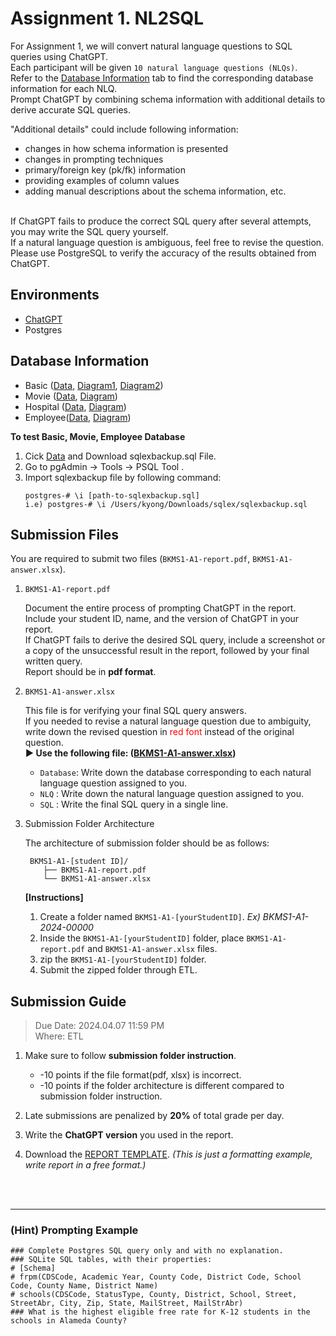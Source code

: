 # Assignment 1. NL2SQL

For Assignment 1, we will convert natural language questions to SQL queries using ChatGPT. <br/>
Each participant will be given `10 natural language questions (NLQs)`. <br/>
Refer to the [Database Information](#database-information) tab to find the corresponding database information for each NLQ. <br/>
Prompt ChatGPT by combining schema information with additional details to derive accurate SQL queries. <br/>

"Additional details" could include following information:

- changes in how schema information is presented
- changes in prompting techniques
- primary/foreign key (pk/fk) information
- providing examples of column values
- adding manual descriptions about the schema information, etc.

<br/>
If ChatGPT fails to produce the correct SQL query after several attempts, you may write the SQL query yourself. <br/>
If a natural language question is ambiguous, feel free to revise the question. <br/>
Please use PostgreSQL to verify the accuracy of the results obtained from ChatGPT.

## Environments

- [ChatGPT](https://chat.openai.com/)
- Postgres

## Database Information

- Basic ([Data](./database/sqlexbackup.sql), [Diagram1](./assets/basic1.png), [Diagram2](./assets/basic2.gif))
- Movie ([Data](./database/sqlexbackup.sql), [Diagram](./assets/movie1.png))
- Hospital ([Data](./database/hospital.md), [Diagram](./assets/hospital1.png))
- Employee([Data](./database/sqlexbackup.sql), [Diagram](./assets/employee1.png))

**To test Basic, Movie, Employee Database**

1. Cick [Data](./database/sqlexbackup.sql) and Download sqlexbackup.sql File.
2. Go to pgAdmin -> Tools -> PSQL Tool .
3. Import sqlexbackup file by following command:
   ```
   postgres-# \i [path-to-sqlexbackup.sql]
   i.e) postgres-# \i /Users/kyong/Downloads/sqlex/sqlexbackup.sql
   ```

## Submission Files

You are required to submit two files (`BKMS1-A1-report.pdf`, `BKMS1-A1-answer.xlsx`).

1. `BKMS1-A1-report.pdf`

   Document the entire process of prompting ChatGPT in the report. <br/>
   Include your student ID, name, and the version of ChatGPT in your report.<br/>
   If ChatGPT fails to derive the desired SQL query, include a screenshot or a copy of the unsuccessful result in the report, followed by your final written query.<br/>
   Report should be in **pdf format**.

2. `BKMS1-A1-answer.xlsx`

   This file is for verifying your final SQL query answers. <br/>
   If you needed to revise a natural language question due to ambiguity, write down the revised question in <span style="color:red">red font</span> instead of the original question.
   <br/>
   **► Use the following file: ([BKMS1-A1-answer.xlsx](./BKMS1-A1-answer.xlsx))**

   - `Database`: Write down the database corresponding to each natural language question assigned to you.
   - `NLQ` : Write down the natural language question assigned to you.
   - `SQL` : Write the final SQL query in a single line. <br/>

3. Submission Folder Architecture

   The architecture of submission folder should be as follows:

   ```
    BKMS1-A1-[student ID]/
       ├── BKMS1-A1-report.pdf
       └── BKMS1-A1-answer.xlsx
   ```

   **[Instructions]**

   1. Create a folder named `BKMS1-A1-[yourStudentID]`. _Ex) BKMS1-A1-2024-00000_ <br/>
   2. Inside the `BKMS1-A1-[yourStudentID]` folder, place `BKMS1-A1-report.pdf` and `BKMS1-A1-answer.xlsx` files.
   3. zip the `BKMS1-A1-[yourStudentID]` folder.
   4. Submit the zipped folder through ETL.

## Submission Guide

> Due Date: 2024.04.07 11:59 PM<br/>
> Where: ETL

1. Make sure to follow **submission folder instruction**.

   - -10 points if the file format(pdf, xlsx) is incorrect.
   - -10 points if the folder architecture is different compared to submission folder instruction.

2. Late submissions are penalized by **20%** of total grade per day. <br/>
3. Write the **ChatGPT version** you used in the report. <br/>
4. Download the [REPORT TEMPLATE](./report-template.docx). _(This is just a formatting example, write report in a free format.)_

<br/>
<br/>

---

### (Hint) Prompting Example

```
### Complete Postgres SQL query only and with no explanation.
### SQLite SQL tables, with their properties:
# [Schema]
# frpm(CDSCode, Academic Year, County Code, District Code, School Code, County Name, District Name)
# schools(CDSCode, StatusType, County, District, School, Street, StreetAbr, City, Zip, State, MailStreet, MailStrAbr)
### What is the highest eligible free rate for K-12 students in the schools in Alameda County?
```
